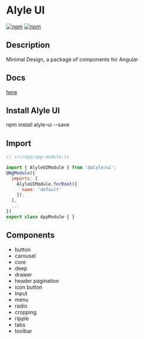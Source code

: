 # Alyle UI

[![npm](https://img.shields.io/npm/v/@alyle/ui.svg?style=flat-square)]()
[![npm](https://img.shields.io/npm/dt/@alyle/ui.svg?style=flat-square)]()


## Description

Minimal Design, a package of components for Angular

## Docs

[here](https://alyle-ui.firebaseapp.com/component/button)

## Install Alyle UI

npm install alyle-ui --save

## Import

```js
// src/app/app.module.ts

import { AlyleUIModule } from '@alyle/ui';
@NgModule({
  imports: [
    AlyleUIModule.forRoot({
      name: 'default'
    }),
  ],
  ...
})
export class AppModule { }
```

## Components

* button
* carousel
* core
* deep
* drawer
* header pagination
* icon button
* Input
* menu
* radio
* cropping
* ripple
* tabs
* toolbar
